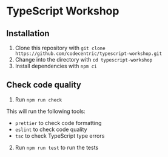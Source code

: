 # TypeScript Workshop

## Installation

1. Clone this repository with `git clone https://github.com/codecentric/typescript-workshop.git`
2. Change into the directory with `cd typescript-workshop`
3. Install dependencies with `npm ci`

## Check code quality

1. Run `npm run check`

This will run the following tools:

- `prettier` to check code formatting
- `eslint` to check code quality
- `tsc` to check TypeScript type errors

2. Run `npm run test` to run the tests
